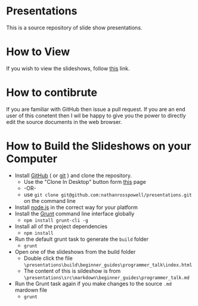 Presentations
=============

This is a source repository of slide show presentations.


How to View
===========

If you wish to view the slideshows, follow [this](http://nathanrosspowell.github.io/presentations) link.
 

How to contibrute
=================

If you are familiar with GitHub then issue a pull request.
If you are an end user of this conetent then I wil be happy to give you the power to directly edit the source documents in the web browser. 

How to Build the Slideshows on your Computer
============================================

* Install [GitHub](https://help.github.com/articles/set-up-git/) ( or [git](http://git-scm.com/book/en/v2/Getting-Started-Installing-Git) ) and clone the repository.
    * Use the "Clone In Desktop" button form [this](https://github.com/nathanrosspowell/presentations) page
    * -OR-
    * use `git clone git@github.com:nathanrosspowell/presentations.git` on the command line
* Install [node.js](http://nodejs.org/download/) in the correct way for your platform
* Install the [Grunt](http://gruntjs.com) command line interface globally
    * `npm install grunt-cli -g`
* Install all of the project dependencies 
    * `npm install`
* Run the default grunt task to generate the `build` folder
    * `grunt`
* Open one of the slideshows from the build folder
    * Double click the file `\presentations\build\beginner_guides\programmer_talk\index.html`
    * The content of this is sildeshow is from `\presentations\src\markdown\beginner_guides\programmer_talk.md`
* Run the Grunt task again if you make changes to the source `.md` mardown file
    * `grunt`


